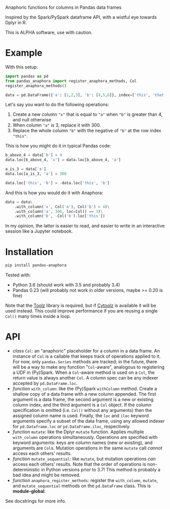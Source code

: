 Anaphoric functions for columns in Pandas data frames

Inspired by the Spark/PySpark dataframe API, with a wistful eye towards Dplyr in R.

This is ALPHA software, use with caution.

# Example

With this setup:

```python
import pandas as pd
from pandas_anaphora import register_anaphora_methods, Col
register_anaphora_methods()

data = pd.DataFrame({'a': [1,2,3], 'b': [4,5,6]}, index=['this', 'that', 'other'])
```

Let's say you want to do the following operations:

1. Create a new column `"x"` that is equal to `"a"` when `"b"` is greater than 4, and null otherwise
2. When column `"a"` is 3, replace it with 300.
3. Replace the whole column `"b"` with the negative of `"b"` at the row index `"this"`.

This is how you might do it in typical Pandas code:

```python
b_above_4 = data['b'] > 4
data.loc[b_above_4, 'x'] = data.loc[b_above_4, 'a']

a_is_3 = data['a']
data.loc[a_is_3, 'a'] = 300

data.loc['this', 'b'] = -data.loc['this', 'b']
```

And this is how you would do it with Anaphora:

```python
data = data\
    .with_column('x', Col('a'), Col('b') > 4)\
    .with_column('a', 300, loc=Col() == 3)\
    .with_column('b', -Col('b').loc['this'])
```

In my opinion, the latter is easier to read, and easier to write in an interactive session like a Jupyter notebook.

# Installation

```bash
pip install pandas-anaphora
```

Tested with:
- Python 3.6 (should work with 3.5 and probably 3.4)
- Pandas 0.23 (will probably not work in older versions, maybe >= 0.20 is fine)

Note that the [Toolz](https://pypi.org/project/toolz/) library is required, but if
[Cytoolz](https://pypi.org/project/cytoolz/) is available it will be used instead. This could improve
performance if you are reusing a single `Col()` many times inside a loop.

# API

- _class_ `Col`: an "anaphoric" placeholder for a column in a data frame. An instance of `Col` is a callable that
  keeps track of operations applied to it. For now, only `pandas.Series` methods are tracked; in the future, there
  will be a way to make any function "`Col`-aware", analogous to registering a UDF in (Py)Spark. When a `Col`-aware
  method is used on a `Col`, the return value is always another `Col`. A column spec can be any indexer accepted by
  `pd.DataFrame.loc`.
- _function_ `with_column`: like the (Py)Spark `withColumn` method. Create a shallow copy of a data frame with a
  new column appended. The first argument is a data frame, the second argument is a new or existing column index,
  and the third argument is a `Col` object. If the column specification is omitted (i.e. `Col()` without any
  arguments) then the assigned column name is used. Finally, the `loc` and `iloc` keyword arguments specify a
  subset of the data frame, using any allowed indexer for `pd.Dataframe.loc` or `pd.DataFrame.iloc`, respectively.
- _function_ `mutate`: like the Dplyr `mutate` function. Applies multiple `with_column` operations simultaneously.
  Operations are specified with keyword arguments: keys are column names (new or existing), and arguments are
  `Col`s. Mutation operations in the same `mutate` call *cannot* access each others' results.
- _function_ `mutate_sequential`: like `mutate`, but mutation operations *can* access each others' results. Note
  that the order of operations is non-deterministic in Python versions prior to 3.7! This method is probably a bad
  idea and might be removed.
- _function_ `anaphora_register_methods`: register the `with_column`, `mutate`, and `mutate_sequential` methods on
  the `pd.DataFrame` class. This is **module-global**.

See docstrings for more info.
